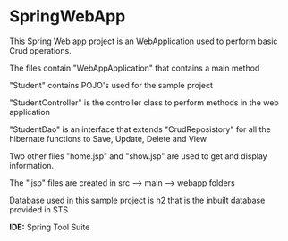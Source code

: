 # SpringWebApp
This Spring Web app project is an WebApplication used to perform basic Crud operations.

The files contain "WebAppApplication" that contains a main method

"Student" contains POJO's used for the sample project

"StudentController" is the controller class to perform methods in the web application

"StudentDao" is an interface that extends "CrudReposistory" for all the hibernate functions to Save, Update, Delete and View

Two other files "home.jsp" and "show.jsp" are used to get and display information.

The ".jsp" files are created in src --> main --> webapp folders 

Database used in this sample project is h2 that is the inbuilt database provided in STS

<b>IDE:</b> Spring Tool Suite
